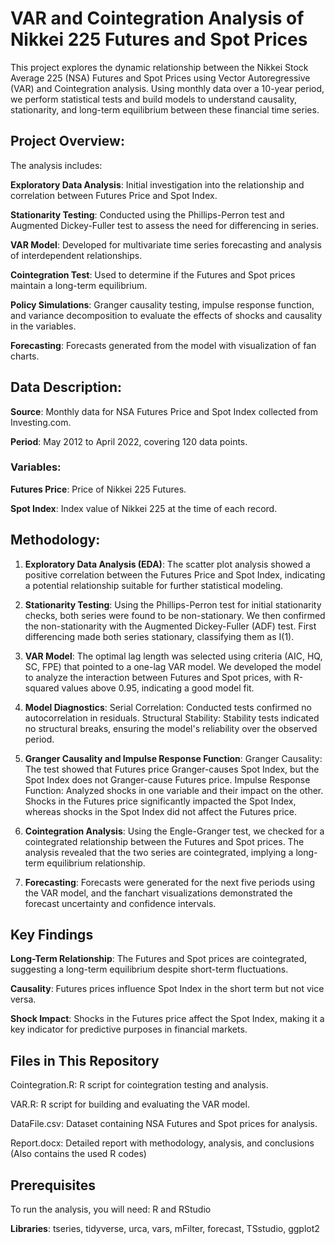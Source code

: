 # VAR and Cointegration Analysis of Nikkei 225 Futures and Spot Prices

This project explores the dynamic relationship between the Nikkei Stock Average 225 (NSA) Futures and Spot Prices using Vector Autoregressive (VAR) and Cointegration analysis. Using monthly data over a 10-year period, we perform statistical tests and build models to understand causality, stationarity, and long-term equilibrium between these financial time series.

## Project Overview:

The analysis includes:

__Exploratory Data Analysis__: Initial investigation into the relationship and correlation between Futures Price and Spot Index.

__Stationarity Testing__: Conducted using the Phillips-Perron test and Augmented Dickey-Fuller test to assess the need for differencing in series.

__VAR Model__: Developed for multivariate time series forecasting and analysis of interdependent relationships.

__Cointegration Test__: Used to determine if the Futures and Spot prices maintain a long-term equilibrium.

__Policy Simulations__: Granger causality testing, impulse response function, and variance decomposition to evaluate the effects of shocks and causality in the variables.

__Forecasting__: Forecasts generated from the model with visualization of fan charts.

## Data Description:
__Source__: Monthly data for NSA Futures Price and Spot Index collected from Investing.com.

__Period__: May 2012 to April 2022, covering 120 data points.

### Variables:
__Futures Price__: Price of Nikkei 225 Futures.

__Spot Index__: Index value of Nikkei 225 at the time of each record.

## Methodology:

1. __Exploratory Data Analysis (EDA)__:
The scatter plot analysis showed a positive correlation between the Futures Price and Spot Index, indicating a potential relationship suitable for further statistical modeling.

2. __Stationarity Testing__:
Using the Phillips-Perron test for initial stationarity checks, both series were found to be non-stationary. We then confirmed the non-stationarity with the Augmented Dickey-Fuller (ADF) test. First differencing made both series stationary, classifying them as I(1).

3. __VAR Model__:
The optimal lag length was selected using criteria (AIC, HQ, SC, FPE) that pointed to a one-lag VAR model. We developed the model to analyze the interaction between Futures and Spot prices, with R-squared values above 0.95, indicating a good model fit.

4. __Model Diagnostics__:
Serial Correlation: Conducted tests confirmed no autocorrelation in residuals.
Structural Stability: Stability tests indicated no structural breaks, ensuring the model's reliability over the observed period.

5. __Granger Causality and Impulse Response Function__:
Granger Causality: The test showed that Futures price Granger-causes Spot Index, but the Spot Index does not Granger-cause Futures price.
Impulse Response Function: Analyzed shocks in one variable and their impact on the other. Shocks in the Futures price significantly impacted the Spot Index, whereas shocks in the Spot Index did not affect the Futures price.

6. __Cointegration Analysis__:
Using the Engle-Granger test, we checked for a cointegrated relationship between the Futures and Spot prices. The analysis revealed that the two series are cointegrated, implying a long-term equilibrium relationship.

7. __Forecasting__:
Forecasts were generated for the next five periods using the VAR model, and the fanchart visualizations demonstrated the forecast uncertainty and confidence intervals.

## Key Findings
__Long-Term Relationship__: The Futures and Spot prices are cointegrated, suggesting a long-term equilibrium despite short-term fluctuations.

__Causality__: Futures prices influence Spot Index in the short term but not vice versa.

__Shock Impact__: Shocks in the Futures price affect the Spot Index, making it a key indicator for predictive purposes in financial markets.

## Files in This Repository

Cointegration.R: R script for cointegration testing and analysis.

VAR.R: R script for building and evaluating the VAR model.

DataFile.csv: Dataset containing NSA Futures and Spot prices for analysis.

Report.docx: Detailed report with methodology, analysis, and conclusions (Also contains the used R codes)

## Prerequisites
To run the analysis, you will need:
R and RStudio

__Libraries__: tseries, tidyverse, urca, vars, mFilter, forecast, TSstudio, ggplot2
